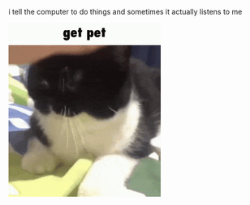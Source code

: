 i tell the computer to do things and sometimes it actually listens to me
<!--START_SECTION:update_image-->
<img src=https://raw.githubusercontent.com/sneakykestrel/sneakykestrel/main/.github/images/get-pet.gif height="" width="300" align=left alt=kitty />
<!--END_SECTION:update_image-->

